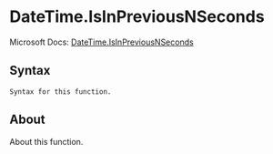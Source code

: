---
---

# DateTime.IsInPreviousNSeconds

Microsoft Docs: [DateTime.IsInPreviousNSeconds](https://docs.microsoft.com/en-us/powerquery-m/datetime-isinpreviousnseconds)

## Syntax

```
Syntax for this function.
```

## About

About this function.

